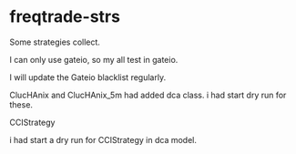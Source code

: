 # freqtrade-strs
Some strategies collect.

I can only use gateio, so my all test in gateio.

I will update the Gateio blacklist regularly.

ClucHAnix and ClucHAnix_5m had added dca class.
i had start dry run for these.

CCIStrategy

i had start a dry run for CCIStrategy in dca model.
